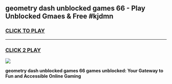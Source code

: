 
## geometry dash unblocked games 66 - Play Unblocked Gmaes & Free #kjdmn
<h3>
<a href="https://news.freeplayer.one?title=geometry_dash_unblocked_games_66&ref=26F">CLICK TO PLAY</a></h3>
<hr>

<h3>
<a href="https://news.freeplayer.one?title=geometry_dash_unblocked_games_66&ref=26F">CLICK 2 PLAY</a>
  
</h3>

<a href="https://news.freeplayer.one?title=geometry_dash_unblocked_games_66&ref=26F/"><img src="https://clearcache.store/games.png"></a>


**geometry dash unblocked games 66 games unblocked: Your Gateway to Fun and Accessible Online Gaming**
